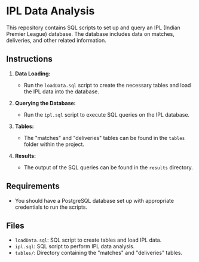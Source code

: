 # IPL Data Analysis

This repository contains SQL scripts to set up and query an IPL (Indian Premier League) database. The database includes data on matches, deliveries, and other related information.

## Instructions

1. **Data Loading:**

   - Run the `loadData.sql` script to create the necessary tables and load the IPL data into the database.

2. **Querying the Database:**

   - Run the `ipl.sql` script to execute SQL queries on the IPL database.

3. **Tables:**

   - The "matches" and "deliveries" tables can be found in the `tables` folder within the project.

4. **Results:**

   - The output of the SQL queries can be found in the `results` directory.

## Requirements

- You should have a PostgreSQL database set up with appropriate credentials to run the scripts.

## Files

- `loadData.sql`: SQL script to create tables and load IPL data.
- `ipl.sql`: SQL script to perform IPL data analysis.
- `tables/`: Directory containing the "matches" and "deliveries" tables.


